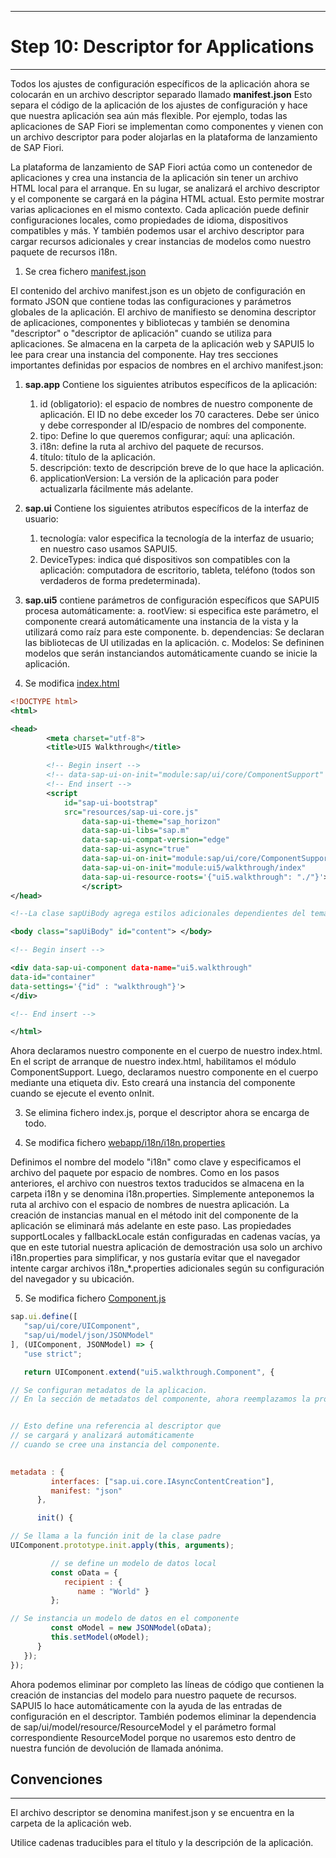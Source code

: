 ********************************
# Step 10: Descriptor for Applications
********************************

Todos los ajustes de configuración específicos de la aplicación ahora se colocarán en un archivo descriptor separado llamado **manifest.json**
Esto separa el código de la aplicación de los ajustes de configuración y hace que nuestra aplicación sea aún más flexible.
Por ejemplo, todas las aplicaciones de SAP Fiori se implementan como componentes y vienen con un archivo descriptor para poder alojarlas en la plataforma de lanzamiento de SAP Fiori.

La plataforma de lanzamiento de SAP Fiori actúa como un contenedor de aplicaciones y crea una 
instancia de la aplicación sin tener un archivo HTML local para el arranque. 
En su lugar, se analizará el archivo descriptor y el componente se cargará en la página HTML actual.
Esto permite mostrar varias aplicaciones en el mismo contexto. Cada aplicación puede definir 
configuraciones locales, como propiedades de idioma, dispositivos compatibles y más.
Y también podemos usar el archivo descriptor para cargar recursos adicionales y crear instancias 
de modelos como nuestro paquete de recursos i18n.

1. Se crea fichero [manifest.json](webapp/manifest.json)


El contenido del archivo manifest.json es un objeto de configuración en formato JSON que contiene todas las configuraciones y parámetros globales de la aplicación.
El archivo de manifiesto se denomina descriptor de aplicaciones, componentes y bibliotecas y 
también se denomina "descriptor" o "descriptor de aplicación" cuando se utiliza para aplicaciones.
Se almacena en la carpeta de la aplicación web y SAPUI5 lo lee para crear una instancia del componente. 
Hay tres secciones importantes definidas por espacios de nombres en el archivo manifest.json:


1. **sap.app**
   Contiene los siguientes atributos específicos de la aplicación:
    1. id (obligatorio): el espacio de nombres de nuestro componente de aplicación.
    El ID no debe exceder los 70 caracteres. Debe ser único y debe corresponder al ID/espacio 
    de nombres del componente.
    2. tipo: Define lo que queremos configurar; aquí: una aplicación.
    3. i18n: define la ruta al archivo del paquete de recursos.
    4. título: título de la aplicación.
    5. descripción: texto de descripción breve de lo que hace la aplicación.
    6. applicationVersion: La versión de la aplicación para poder actualizarla fácilmente más adelante.


2. **sap.ui**
   Contiene los siguientes atributos específicos de la interfaz de usuario:
   1. tecnología: valor especifica la tecnología de la interfaz de usuario; 
   en nuestro caso usamos SAPUI5.
   2. DeviceTypes: indica qué dispositivos son compatibles con la aplicación: 
   computadora de escritorio, tableta, teléfono (todos son verdaderos de forma predeterminada).


3. **sap.ui5** contiene parámetros de configuración específicos que SAPUI5 procesa automáticamente:
a. rootView: si especifica este parámetro, el componente creará automáticamente una instancia de la vista y la utilizará como raíz para este componente.
b. dependencias: Se declaran las bibliotecas de UI utilizadas en la aplicación.
c. Modelos: Se defininen modelos que serán instanciandos automáticamente cuando se inicie la aplicación.


2. Se modifica [index.html](webapp/index.html)

``` XML
<!DOCTYPE html>
<html>

<head>
        <meta charset="utf-8">
        <title>UI5 Walkthrough</title>

        <!-- Begin insert -->
        <!-- data-sap-ui-on-init="module:sap/ui/core/ComponentSupport" -->
        <!-- End insert -->
        <script 
            id="sap-ui-bootstrap" 
            src="resources/sap-ui-core.js" 
                data-sap-ui-theme="sap_horizon"
                data-sap-ui-libs="sap.m" 
                data-sap-ui-compat-version="edge" 
                data-sap-ui-async="true"
                data-sap-ui-on-init="module:sap/ui/core/ComponentSupport" 
                data-sap-ui-on-init="module:ui5/walkthrough/index"
                data-sap-ui-resource-roots='{"ui5.walkthrough": "./"}'>
                </script>
</head>

<!--La clase sapUiBody agrega estilos adicionales dependientes del tema para mostrar aplicaciones SAPUI5.-->

<body class="sapUiBody" id="content"> </body>

<!-- Begin insert -->

<div data-sap-ui-component data-name="ui5.walkthrough" 
data-id="container" 
data-settings='{"id" : "walkthrough"}'>
</div>

<!-- End insert -->

</html>
```

Ahora declaramos nuestro componente en el cuerpo de nuestro index.html. 
En el script de arranque de nuestro index.html, habilitamos el módulo ComponentSupport. 
Luego, declaramos nuestro componente en el cuerpo mediante una etiqueta div. 
Esto creará una instancia del componente cuando se ejecute el evento onInit.


3. Se elimina fichero index.js, porque el descriptor ahora se encarga de todo.


4. Se modifica fichero [webapp/i18n/i18n.properties](webapp/i18n/i18n.properties)


Definimos el nombre del modelo "i18n" como clave y especificamos el archivo del paquete por espacio de nombres. 
Como en los pasos anteriores, el archivo con nuestros textos traducidos se almacena en la carpeta i18n y se denomina i18n.properties. Simplemente anteponemos la ruta al archivo con el espacio de nombres de nuestra aplicación. La creación de instancias manual en el método init del componente de la aplicación se eliminará más adelante en este paso. Las propiedades supportLocales y fallbackLocale están configuradas en cadenas vacías, ya que en este tutorial nuestra aplicación de demostración usa solo un archivo i18n.properties para simplificar, y nos gustaría evitar que el navegador intente cargar archivos i18n_*.properties adicionales según su configuración del navegador y su ubicación. 



5. Se modifica fichero [Component.js](webapp/Component.js)


``` js
sap.ui.define([
   "sap/ui/core/UIComponent",
   "sap/ui/model/json/JSONModel"
], (UIComponent, JSONModel) => {
   "use strict";

   return UIComponent.extend("ui5.walkthrough.Component", {

// Se configuran metadatos de la aplicacion.
// En la sección de metadatos del componente, ahora reemplazamos la propiedad rootView con el manifiesto


// Esto define una referencia al descriptor que 
// se cargará y analizará automáticamente
// cuando se cree una instancia del componente.      
     

metadata : {
         interfaces: ["sap.ui.core.IAsyncContentCreation"],
         manifest: "json"
      },

      init() {

// Se llama a la función init de la clase padre
UIComponent.prototype.init.apply(this, arguments);

         // se define un modelo de datos local
         const oData = {
            recipient : {
               name : "World" }
         };

// Se instancia un modelo de datos en el componente
         const oModel = new JSONModel(oData);
         this.setModel(oModel);
      }
   });
});

```


Ahora podemos eliminar por completo las líneas de código que contienen la creación de instancias del modelo para nuestro paquete de recursos. SAPUI5 lo hace automáticamente con la ayuda de las entradas de configuración en el descriptor.
También podemos eliminar la dependencia de 
sap/ui/model/resource/ResourceModel y el parámetro formal correspondiente ResourceModel porque no usaremos esto dentro de nuestra función de devolución de llamada anónima.



## Convenciones
--------------
El archivo descriptor se denomina manifest.json y se encuentra en la carpeta de la aplicación web.

Utilice cadenas traducibles para el título y la descripción de la aplicación.



